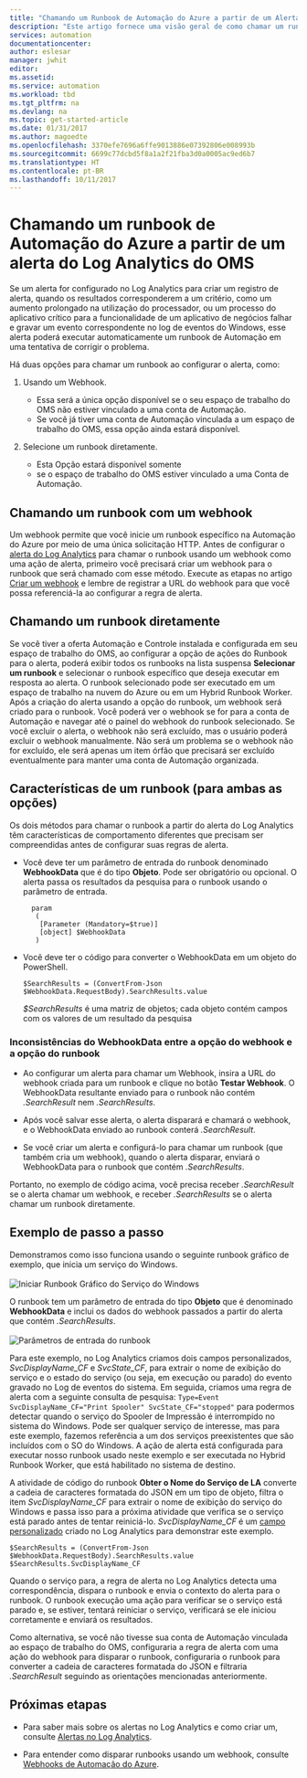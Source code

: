 ```yaml
---
title: "Chamando um Runbook de Automação do Azure a partir de um Alerta do Log Analytics | Microsoft Docs"
description: "Este artigo fornece uma visão geral de como chamar um runbook de Automação a partir de um alerta do Log Analytics do OMS da Microsoft."
services: automation
documentationcenter: 
author: eslesar
manager: jwhit
editor: 
ms.assetid: 
ms.service: automation
ms.workload: tbd
ms.tgt_pltfrm: na
ms.devlang: na
ms.topic: get-started-article
ms.date: 01/31/2017
ms.author: magoedte
ms.openlocfilehash: 3370efe7696a6ffe9013886e07392806e008993b
ms.sourcegitcommit: 6699c77dcbd5f8a1a2f21fba3d0a0005ac9ed6b7
ms.translationtype: HT
ms.contentlocale: pt-BR
ms.lasthandoff: 10/11/2017
---
```

# <a name="calling-an-azure-automation-runbook-from-an-oms-log-analytics-alert"></a>Chamando um runbook de Automação do Azure a partir de um alerta do Log Analytics do OMS

Se um alerta for configurado no Log Analytics para criar um registro de alerta, quando os resultados corresponderem a um critério, como um aumento prolongado na utilização do processador, ou um processo do aplicativo crítico para a funcionalidade de um aplicativo de negócios falhar e gravar um evento correspondente no log de eventos do Windows, esse alerta poderá executar automaticamente um runbook de Automação em uma tentativa de corrigir o problema.  

Há duas opções para chamar um runbook ao configurar o alerta, como:

1. Usando um Webhook.
   * Essa será a única opção disponível se o seu espaço de trabalho do OMS não estiver vinculado a uma conta de Automação.
   * Se você já tiver uma conta de Automação vinculada a um espaço de trabalho do OMS, essa opção ainda estará disponível.  

2. Selecione um runbook diretamente.
   * Esta Opção estará disponível somente 
   *  se o espaço de trabalho do OMS estiver vinculado a uma Conta de Automação.  

## <a name="calling-a-runbook-using-a-webhook"></a>Chamando um runbook com um webhook

Um webhook permite que você inicie um runbook específico na Automação do Azure por meio de uma única solicitação HTTP.  Antes de configurar o [alerta do Log Analytics](../log-analytics/log-analytics-alerts.md#alert-rules) para chamar o runbook usando um webhook como uma ação de alerta, primeiro você precisará criar um webhook para o runbook que será chamado com esse método.  Execute as etapas no artigo [Criar um webhook](automation-webhooks.md#creating-a-webhook) e lembre de registrar a URL do webhook para que você possa referenciá-la ao configurar a regra de alerta.   

## <a name="calling-a-runbook-directly"></a>Chamando um runbook diretamente

Se você tiver a oferta Automação e Controle instalada e configurada em seu espaço de trabalho do OMS, ao configurar a opção de ações do Runbook para o alerta, poderá exibir todos os runbooks na lista suspensa **Selecionar um runbook** e selecionar o runbook específico que deseja executar em resposta ao alerta.  O runbook selecionado pode ser executado em um espaço de trabalho na nuvem do Azure ou em um Hybrid Runbook Worker.  Após a criação do alerta usando a opção do runbook, um webhook será criado para o runbook.  Você poderá ver o webhook se for para a conta de Automação e navegar até o painel do webhook do runbook selecionado.  Se você excluir o alerta, o webhook não será excluído, mas o usuário poderá excluir o webhook manualmente.  Não será um problema se o webhook não for excluído, ele será apenas um item órfão que precisará ser excluído eventualmente para manter uma conta de Automação organizada.  

## <a name="characteristics-of-a-runbook-for-both-options"></a>Características de um runbook (para ambas as opções)

Os dois métodos para chamar o runbook a partir do alerta do Log Analytics têm características de comportamento diferentes que precisam ser compreendidas antes de configurar suas regras de alerta.  

* Você deve ter um parâmetro de entrada do runbook denominado **WebhookData** que é do tipo **Objeto**.  Pode ser obrigatório ou opcional.  O alerta passa os resultados da pesquisa para o runbook usando o parâmetro de entrada.

        param  
         (  
          [Parameter (Mandatory=$true)]  
          [object] $WebhookData  
         )

*  Você deve ter o código para converter o WebhookData em um objeto do PowerShell.

    `$SearchResults = (ConvertFrom-Json $WebhookData.RequestBody).SearchResults.value`

    *$SearchResults* é uma matriz de objetos; cada objeto contém campos com os valores de um resultado da pesquisa

### <a name="webhookdata-inconsistencies-between-the-webhook-option-and-runbook-option"></a>Inconsistências do WebhookData entre a opção do webhook e a opção do runbook

* Ao configurar um alerta para chamar um Webhook, insira a URL do webhook criada para um runbook e clique no botão **Testar Webhook**.  O WebhookData resultante enviado para o runbook não contém *.SearchResult* nem *.SearchResults*.

*  Após você salvar esse alerta, o alerta disparará e chamará o webhook, e o WebhookData enviado ao runbook conterá *.SearchResult*.
* Se você criar um alerta e configurá-lo para chamar um runbook (que também cria um webhook), quando o alerta disparar, enviará o WebhookData para o runbook que contém *.SearchResults*.

Portanto, no exemplo de código acima, você precisa receber *.SearchResult* se o alerta chamar um webhook, e receber *.SearchResults* se o alerta chamar um runbook diretamente.

## <a name="example-walkthrough"></a>Exemplo de passo a passo

Demonstramos como isso funciona usando o seguinte runbook gráfico de exemplo, que inicia um serviço do Windows.<br><br> ![Iniciar Runbook Gráfico do Serviço do Windows](media/automation-invoke-runbook-from-omsla-alert/automation-runbook-restartservice.png)<br>

O runbook tem um parâmetro de entrada do tipo **Objeto** que é denominado **WebhookData** e inclui os dados do webhook passados a partir do alerta que contém *.SearchResults*.<br><br> ![Parâmetros de entrada do runbook](media/automation-invoke-runbook-from-omsla-alert/automation-runbook-restartservice-inputparameter.png)<br>

Para este exemplo, no Log Analytics criamos dois campos personalizados, *SvcDisplayName_CF* e *SvcState_CF*, para extrair o nome de exibição do serviço e o estado do serviço (ou seja, em execução ou parado) do evento gravado no Log de eventos do sistema.  Em seguida, criamos uma regra de alerta com a seguinte consulta de pesquisa: `Type=Event SvcDisplayName_CF="Print Spooler" SvcState_CF="stopped"` para podermos detectar quando o serviço do Spooler de Impressão é interrompido no sistema do Windows.  Pode ser qualquer serviço de interesse, mas para este exemplo, fazemos referência a um dos serviços preexistentes que são incluídos com o SO do Windows.  A ação de alerta está configurada para executar nosso runbook usado neste exemplo e ser executada no Hybrid Runbook Worker, que está habilitado no sistema de destino.   

A atividade de código do runbook **Obter o Nome do Serviço de LA** converte a cadeia de caracteres formatada do JSON em um tipo de objeto, filtra o item *SvcDisplayName_CF* para extrair o nome de exibição do serviço do Windows e passa isso para a próxima atividade que verifica se o serviço está parado antes de tentar reiniciá-lo.  *SvcDisplayName_CF* é um [campo personalizado](../log-analytics/log-analytics-custom-fields.md) criado no Log Analytics para demonstrar este exemplo.

    $SearchResults = (ConvertFrom-Json $WebhookData.RequestBody).SearchResults.value
    $SearchResults.SvcDisplayName_CF  

Quando o serviço para, a regra de alerta no Log Analytics detecta uma correspondência, dispara o runbook e envia o contexto do alerta para o runbook. O runbook execução uma ação para verificar se o serviço está parado e, se estiver, tentará reiniciar o serviço, verificará se ele iniciou corretamente e enviará os resultados.     

Como alternativa, se você não tivesse sua conta de Automação vinculada ao espaço de trabalho do OMS, configuraria a regra de alerta com uma ação do webhook para disparar o runbook, configuraria o runbook para converter a cadeia de caracteres formatada do JSON e filtraria *.SearchResult* seguindo as orientações mencionadas anteriormente.    

## <a name="next-steps"></a>Próximas etapas

* Para saber mais sobre os alertas no Log Analytics e como criar um, consulte [Alertas no Log Analytics](../log-analytics/log-analytics-alerts.md).

* Para entender como disparar runbooks usando um webhook, consulte [Webhooks de Automação do Azure](automation-webhooks.md).

